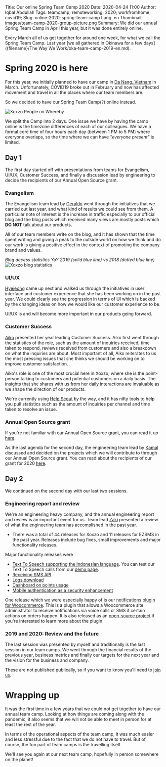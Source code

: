 Title: Our online Spring Team Camp 2020
Date: 2020-04-24 11:00
Author: Iqbal Abdullah
Tags: teamcamp; remoteworking; 2020; workfromhome; covid19;
Slug: online-2020-spring-team-camp
Lang: en
Thumbnail: images/team-camp-2020-group-picture.png
Summary: We did our annual Spring Team Camp in April this year, but it was done entirely online.

Every March all of us get together for around one week, for what we call the
Spring Team Camp. Last year [we all gathered in Okinawa for a few days]({filename}/The Way We Work/oka-team-camp-2019-en.md).

# Spring 2020 is here

For this year, we initially planned to have our camp in [Da Nang, Vietnam](https://en.wikipedia.org/wiki/Da_Nang)
in March. Unfortunately, COVID19 broke out in February and now has affected movement and travel in
all the places where our team members are.

So we decided to have our Spring Team Camp(?) online instead.

![Xoxzo People on Whereby]({filename}/images/team-camp-2020-group-picture.png)

We split the Camp into 2 days. One issue we have by having the camp online is
the timezone differences of each of our colleagues. We have a formal core time of four
hours each day (between 1 PM to 5 PM) where everyone overlaps, so the time
where we can have *"everyone present"* is limited.

## Day 1

The first day started off with presentations from teams for Evangelism, UI/UX, Customer
Success, and finally a discussion lead by engineering to decide the recipients of
our Annual Open Source grant.

### Evangelism

The Evangelism team lead by [Geraldo](/author/gerald.html) went through the initiatives that we
carried out last year, and what kind of results we could see from them. A
particular note of interest is the increase in traffic especially to our
official blog and the blog posts which received many views are mostly posts which
**DO NOT** talk about our products.

All of our team members write on the blog, and it has shown that the time spent
writing and giving a peak to the outside world on how we think and do our work
is giving a positive effect in the context of promoting the company brand and
values.

*Blog access statistics YoY 2019 (solid blue line) vs 2018 (dotted blue line)*
![Xoxzo blog statistics]({filename}/images/team-camp-2020-blog-stats.png)

### UI/UX

[Hyejeong](/author/hyejeong-park.html) came up next and walked us through the initiatives in user interface
and customer experience that she has been working on in the past year. We could
clearly see the progression in terms of UI which is backed by the changing ideas on
how we would like our customer experience to be.

UI/UX is and will become more important in our products going forward.

### Customer Success

[Aiko](/author/aiko-yokoyama.html) presented her year leading Customer Success. Aiko first went through
the statistics of the role, such as the amount of inquiries received, time taken to
respond, reviews received from customers and also a breakdown on what the
inquiries are about. Most important of all, Aiko reiterates to us the most
pressing issues that she thinks we should be working on to improve customer
satisfaction.

Aiko's role is one of the most crucial here in Xoxzo, where she is the point-person
talking to customers and potential customers on a daily basis. The insights that she
shares with us from her daily interactions are invaluable as we shape the direction
of our products.

We're currently using [Help Scout](https://www.helpscout.com/) by the way, and it has
nifty tools to help you pull statistics such as the amount of inquiries per channel and time taken to
resolve an issue.

### Annual Open Source grant

If you're not familiar with our Annual Open Source grant, you can read it up [here]({filename}/Community/annual-opensource-grant-2018-en.md).

As the last agenda for the second day, the engineering team lead by [Kamal](/author/kamal-mustafa.html)
discussed and decided on the projects which we will contribute to through our
Annual Open Source grant. You can read about the recipients of our grant for 2020 [here]({filename}/Community/annual-opensource-grant-2020-en.md).

## Day 2

We continued on the second day with our last two sessions.

### Engineering report and review

We're an engineering heavy company, and the annual engineering report and review
is an important event for us. Team lead [Zaki](/author/zaki-akhmad.html) presented a review of
what the engineering team has accomplished in the past year.

- There was a total of 44 releases for Xoxzo and 11 releases for EZSMS in the
  past year. Releases include bug fixes, small improvements and major
  functionality releases.

Major functionality releases were

- [Text To Speech supporting the Indonesian language](https://docs.xoxzo.com/en/utilsapi.html#text-to-speech-api-ref). 
  You can test our Text To Speech calls from our [demo page](https://hello.xoxzo.com/en/).
- [Receiving SMS API]({filename}/Announcements/2019-12-25-sin-release-en.md)
- [Logs download]({filename}/Announcements/logs-download-release-en.md)
- [Dashboard on points usage]({filename}/Announcements/2020-03-05-dashboard-release-en.md)
- [Mobile authentication as a security enhancement]({filename}/Announcements/2019-10-23-x4-authentication-en.md)

One release which we were especially happy of is our [notifications plugin for Woocommerce](https://wordpress.org/plugins/xoxzo-sms-voice-notification-for-woocommerce/).
This is a plugin that allows a Woocommerce site administrator to receive
notifications via voice calls or SMS if certain actions on orders happen.
It is also released as an [open-source project](https://github.com/xoxzo/wooxplugin)
if you're interested to learn more about the plugin

### 2019 and 2020: Review and the future

The last session was presented by myself and traditionally is the last session
in our team camps. We went through the financial results of the previous year,
business metrics and finally our targets for the next year and the vision for
the business and company.

These are not published publically, so if you want to know you'll need to [join
us](https://info.xoxzo.com/en/careers/).

# Wrapping up

It was the first time in a few years that we could not get together to have our
annual team camp. Looking at how things are coming along with the pandemic, it
also seems that we will not be able to meet in person for at least the rest of the year.

In terms of the operational aspects of the team camp, it was much easier and
less stressful due to the fact that we do not have to travel. But of course,
the fun part of team camps is the travelling itself.

We'll see you again at our next team camp, hopefully in person somewhere on the planet!
